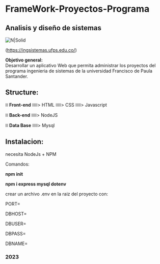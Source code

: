 # FrameWork-Proyectos-Programa
## Analisis y diseño de sistemas


![N|Solid](https://ingsistemas.cloud.ufps.edu.co/rsc/img/logo_vertical_ingsistemas_ht180.png)

(https://ingsistemas.ufps.edu.co/)

**Objetivo general:**  
Desarrollar un aplicativo Web que permita administrar los proyectos del programa ingenieria de sistemas de la universidad Francisco de Paula Santander.

## Structure:

ꔖ **Front-end** ꔖꔖ> HTML ꔖꔖ> CSS ꔖꔖ> Javascript

ꔖ **Back-end**  ꔖꔖ> NodeJS

ꔖ **Data Base** ꔖꔖ> Mysql

## Instalacion:

necesita NodeJs + NPM

Comandos:

**npm init**

**npm i express mysql dotenv**

crear un archivo .env en la raiz del proyecto con:

PORT=

DBHOST=

DBUSER=

DBPASS=

DBNAME=

### 2023